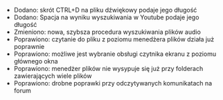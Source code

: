 - Dodano: skrót CTRL+D na pliku dźwiękowy podaje jego długość
- Dodano: Spacja na wyniku wyszukiwania w Youtube podaje jego długość
- Zmieniono: nowa, szybsza procedura wyszukiwania plików audio
- Poprawiono: czytanie do pliku z poziomu menedżera plików działa już poprawnie
- Poprawiono: możliwe jest wybranie obsługi czytnika ekranu z poziomu głównego okna
- Poprawiono: menedżer plików nie wysypuje się już przy folderach zawierających wiele plików
- Poprawiono: drobne poprawki przy odczytywanych komunikatach na forum